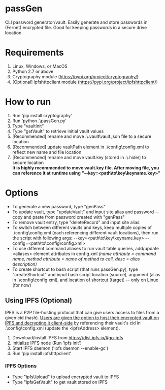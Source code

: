# passGen
CLI password generator/vault. Easily generate and store passwords in (Fernet) encrypted file. Good for keeping passwords in a secure drive location.
# Requirements
1. Linux, Windows, or MacOS
2. Python 2.7 or above
3. Cryptography module (https://pypi.org/project/cryptography/)
4. [Optional] ipfshttpclient module (https://pypi.org/project/ipfshttpclient/)
# How to run
1. Run 'pip install cryptography'
2. Run 'python .\passGen.py'
3. Type "vaultInit"
4. Type "getVault" to retrieve initial vault values
5. [Recommended] rename and move .\\.vault\vault.json file to a secure location
6. [Recommended] update vaultPath element in .\config\config.xml to reflect new name and file location
7. [Recommended] rename and move vault.key (stored in .\\.hide\\) to secure location
<br/>**It is highly recommended to move vault.key file. After moving file, you can reference it at runtime using "--key=<path\to\key\keyname.key>"**
# Options
* To generate a new password, type "genPass"
* To update vault, type "updateVault" and input site alias and password -- copy and paste from password created with "genPass"
* To remove vault entry, type "deleteRecord" and input site alias
* To switch between different vaults and keys, keep multiple copies of .\config\config.xml (each referencing different vault locations), then run the script with following args: --key=<path\to\key\keyname.key> --config=<path\to\config\config.xml>
* To use different command aliases to run vault table queries, add/update \<aliases\> element attributes in config.xml *(name attribute = command name, method attribute = name of method to call, desc = alias description)*
* To create shortcut to bash script (that runs passGen.py), type "createShortcut" and input bash script location (source), argument (alias in .\config\config.xml), and location of shortcut (target) -- only on Linux (for now)
## Using IPFS (Optional)
IPFS is a P2P file-hosting protocol that can give users access to files from a given cid (hash). <ins>Users are given the option to host their encrypted vault on IPFS and decrypting it client-side</ins> by referencing their vault's cid in .\config\config.xml (update the \<ipfsAddress\> element).
1. Download/install IPFS from https://dist.ipfs.io/#go-ipfs
2. Initialize IPFS node (Run 'ipfs init')
3. Start IPFS daemon ('ipfs daemon --enable-gc')
4. Run 'pip install ipfshttpclient'
### IPFS Options
* Type "ipfsUpload" to upload encrypted vault to IPFS
* Type "ipfsGetVault" to get vault stored on IPFS

